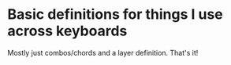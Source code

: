 # Basic definitions for things I use across keyboards

Mostly just combos/chords and a layer definition. That's it!
